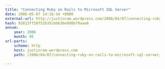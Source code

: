 ```yaml
---
title: "Connecting Ruby on Rails to Microsoft SQL Server"
date: 2006-05-07 14:16:14 +0000
external-url: http://justinram.wordpress.com/2006/04/07/connecting-ruby-on-rails-to-microsoft-sql-server/
hash: 92813ff20f52b35cbb636e9d0b79aae6
annum:
    year: 2006
    month: 05
url-parts:
    scheme: http
    host: justinram.wordpress.com
    path: /2006/04/07/connecting-ruby-on-rails-to-microsoft-sql-server/

---
```



